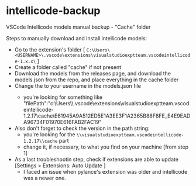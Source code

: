 # intellicode-backup
VSCode Intellicode models manual backup - "Cache" folder

Steps to manually download and install intellicode models:
  - Go to the extension's folder [ `C:\Users\<USERNAME>\.vscode\extensions\visualstudioexptteam.vscodeintellicode-1.x.x\` ]
  - Create a folder called "cache" if not present
  - Download the models from the releases page, and download the models.json from the repo, and place everything in the cache folder 
  - Change the <username> to your username in the models.json file
    - you're looking for something like "filePath":"c:\\Users\\<USERNAME>\\.vscode\\extensions\\visualstudioexptteam.vscodeintellicode-1.2.17\\cache\\E61945A9A512ED5E1A3EE3F1A2365B88F8FE_E4E9EADA96734F01970E616FAB2FAC19"
  - Also don't forget to check the version in the path string:
    - you're looking for the `\\visualstudioexptteam.vscodeintellicode-1.2.17\\cache` part
    - change it, if necessary, to what you find on your machine [from step 1]
  - As a last troubleshootin step, check if extensions are able to update [Settings > Extensions: Auto Update ]
    - I faced an issue when pylance's extension was older and intellicode was a newer one.
